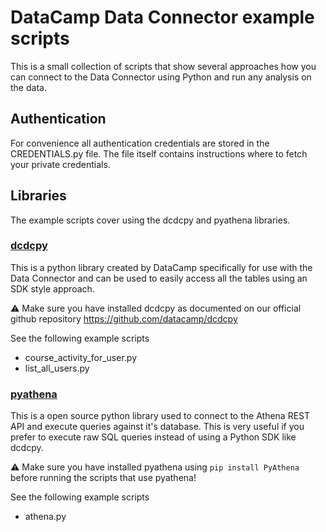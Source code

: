 # DataCamp Data Connector example scripts

This is a small collection of scripts that show several approaches how you can 
connect to the Data Connector using Python and run any analysis on the data.

## Authentication

For convenience all authentication credentials are stored in the CREDENTIALS.py
file. The file itself contains instructions where to fetch your private 
credentials.

## Libraries

The example scripts cover using the dcdcpy and pyathena libraries.

### [dcdcpy](https://github.com/datacamp/dcdcpy)
This is a python library created by DataCamp specifically for use with the 
Data Connector and can be used to easily access all the tables using an
SDK style approach. 

⚠️ Make sure you have installed dcdcpy as documented on our official
github repository https://github.com/datacamp/dcdcpy 

See the following example scripts
- course_activity_for_user.py
- list_all_users.py

### [pyathena](https://pypi.org/project/pyathena/)
This is a open source python library used to connect to the Athena REST API
and execute queries against it's database. This is very useful if you prefer
to execute raw SQL queries instead of using a Python SDK like dcdcpy.

⚠️ Make sure you have installed pyathena using `pip install PyAthena` before
running the scripts that use pyathena!

See the following example scripts
- athena.py